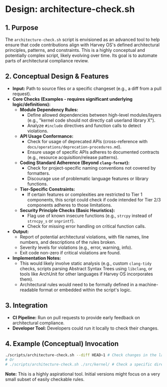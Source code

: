 # Design: architecture-check.sh

## 1. Purpose

The `architecture-check.sh` script is envisioned as an advanced tool to help ensure that code contributions align with Harvey OS's defined architectural principles, patterns, and constraints. This is a highly conceptual and potentially complex script, likely evolving over time. Its goal is to automate parts of architectural compliance review.

## 2. Conceptual Design & Features

*   **Input:** Path to source files or a specific changeset (e.g., a diff from a pull request).
*   **Core Checks (Examples - requires significant underlying logic/definitions):**
    *   **Module Dependency Rules:**
        *   Define allowed dependencies between high-level modules/layers (e.g., "kernel code should not directly call userland library X").
        *   Analyze `#include` directives and function calls to detect violations.
    *   **API Usage Conformance:**
        *   Check for usage of deprecated APIs (cross-reference with `docs/operations/deprecation-procedures.md`).
        *   Ensure usage of specific APIs adheres to documented contracts (e.g., resource acquisition/release patterns).
    *   **Coding Standard Adherence (Beyond `clang-format`):**
        *   Check for project-specific naming conventions not covered by formatters.
        *   Discourage use of problematic language features or library functions.
    *   **Tier-Specific Constraints:**
        *   If certain features or complexities are restricted to Tier 1 components, this script could check if code intended for Tier 2/3 components adheres to those limitations.
    *   **Security Principle Checks (Basic Heuristics):**
        *   Flag use of known insecure functions (e.g., `strcpy` instead of `strncpy_s` or `snprintf`).
        *   Check for missing error handling on critical function calls.
*   **Output:**
    *   Report of potential architectural violations, with file names, line numbers, and descriptions of the rules broken.
    *   Severity levels for violations (e.g., error, warning, info).
    *   Exit code non-zero if critical violations are found.
*   **Implementation Notes:**
    *   This would likely involve static analysis (e.g., custom `clang-tidy` checks, scripts parsing Abstract Syntax Trees using `libclang`, or tools like ArchUnit for other languages if Harvey OS incorporates them).
    *   Architectural rules would need to be formally defined in a machine-readable format or embedded within the script's logic.

## 3. Integration

*   **CI Pipeline:** Run on pull requests to provide early feedback on architectural compliance.
*   **Developer Tool:** Developers could run it locally to check their changes.

## 4. Example (Conceptual) Invocation
```bash
./scripts/architecture-check.sh --diff HEAD~1 # Check changes in the last commit
# Or
# ./scripts/architecture-check.sh ./src/kernel/ # Check a specific directory
```
**Note:** This is a highly aspirational tool. Initial versions might focus on a very small subset of easily checkable rules.
